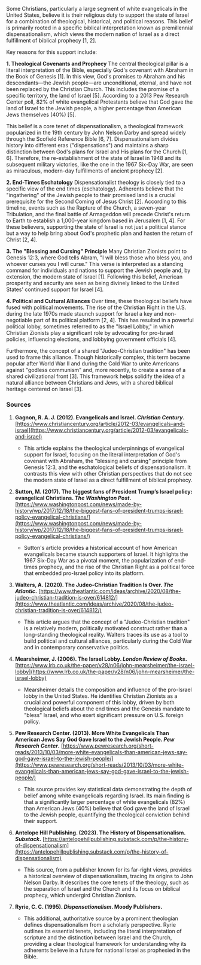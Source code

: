 Some Christians, particularly a large segment of white evangelicals in the United States, believe it is their religious duty to support the state of Israel for a combination of theological, historical, and political reasons. This belief is primarily rooted in a specific biblical interpretation known as premillennial dispensationalism, which views the modern nation of Israel as a direct fulfillment of biblical prophecy [1, 2].

Key reasons for this support include:

**1. Theological Covenants and Prophecy**
The central theological pillar is a literal interpretation of the Bible, especially God's covenant with Abraham in the Book of Genesis [1]. In this view, God's promises to Abraham and his descendants—the Jewish people—are unconditional, eternal, and have not been replaced by the Christian Church. This includes the promise of a specific territory, the land of Israel [5]. According to a 2013 Pew Research Center poll, 82% of white evangelical Protestants believe that God gave the land of Israel to the Jewish people, a higher percentage than American Jews themselves (40%) [5].

This belief is a core tenet of dispensationalism, a theological framework popularized in the 19th century by John Nelson Darby and spread widely through the Scofield Reference Bible [6, 7]. Dispensationalism divides history into different eras ("dispensations") and maintains a sharp distinction between God's plans for Israel and His plans for the Church [1, 6]. Therefore, the re-establishment of the state of Israel in 1948 and its subsequent military victories, like the one in the 1967 Six-Day War, are seen as miraculous, modern-day fulfillments of ancient prophecy [2].

**2. End-Times Eschatology**
Dispensationalist theology is closely tied to a specific view of the end times (eschatology). Adherents believe that the "ingathering" of the Jewish people to their promised land is a crucial prerequisite for the Second Coming of Jesus Christ [2]. According to this timeline, events such as the Rapture of the Church, a seven-year Tribulation, and the final battle of Armageddon will precede Christ's return to Earth to establish a 1,000-year kingdom based in Jerusalem [1, 4]. For these believers, supporting the state of Israel is not just a political stance but a way to help bring about God's prophetic plan and hasten the return of Christ [2, 4].

**3. The "Blessing and Cursing" Principle**
Many Christian Zionists point to Genesis 12:3, where God tells Abram, "I will bless those who bless you, and whoever curses you I will curse." This verse is interpreted as a standing command for individuals and nations to support the Jewish people and, by extension, the modern state of Israel [1]. Following this belief, American prosperity and security are seen as being divinely linked to the United States' continued support for Israel [4].

**4. Political and Cultural Alliances**
Over time, these theological beliefs have fused with political movements. The rise of the Christian Right in the U.S. during the late 1970s made staunch support for Israel a key and non-negotiable part of its political platform [2, 4]. This has resulted in a powerful political lobby, sometimes referred to as the "Israel Lobby," in which Christian Zionists play a significant role by advocating for pro-Israel policies, influencing elections, and lobbying government officials [4].

Furthermore, the concept of a shared "Judeo-Christian tradition" has been used to frame this alliance. Though historically complex, this term became popular after World War II and during the Cold War to unite Americans against "godless communism" and, more recently, to create a sense of a shared civilizational front [3]. This framework helps solidify the idea of a natural alliance between Christians and Jews, with a shared biblical heritage centered on Israel [3].

### Sources

1.  **Gagnon, R. A. J. (2012). Evangelicals and Israel. *Christian Century*.** [https://www.christiancentury.org/article/2012-03/evangelicals-and-israel](https://www.christiancentury.org/article/2012-03/evangelicals-and-israel)
    *   This article explains the theological underpinnings of evangelical support for Israel, focusing on the literal interpretation of God's covenant with Abraham, the "blessing and cursing" principle from Genesis 12:3, and the eschatological beliefs of dispensationalism. It contrasts this view with other Christian perspectives that do not see the modern state of Israel as a direct fulfillment of biblical prophecy.

2.  **Sutton, M. (2017). The biggest fans of President Trump’s Israel policy: evangelical Christians. *The Washington Post*.** [https://www.washingtonpost.com/news/made-by-history/wp/2017/12/18/the-biggest-fans-of-president-trumps-israel-policy-evangelical-christians/](https://www.washingtonpost.com/news/made-by-history/wp/2017/12/18/the-biggest-fans-of-president-trumps-israel-policy-evangelical-christians/)
    *   Sutton's article provides a historical account of how American evangelicals became staunch supporters of Israel. It highlights the 1967 Six-Day War as a pivotal moment, the popularization of end-times prophecy, and the rise of the Christian Right as a political force that embedded pro-Israel policy into its platform.

3.  **Walters, A. (2020). The Judeo-Christian Tradition Is Over. *The Atlantic*.** [https://www.theatlantic.com/ideas/archive/2020/08/the-judeo-christian-tradition-is-over/614812/](https://www.theatlantic.com/ideas/archive/2020/08/the-judeo-christian-tradition-is-over/614812/)
    *   This article argues that the concept of a "Judeo-Christian tradition" is a relatively modern, politically motivated construct rather than a long-standing theological reality. Walters traces its use as a tool to build political and cultural alliances, particularly during the Cold War and in contemporary conservative politics.

4.  **Mearsheimer, J. (2006). The Israel Lobby. *London Review of Books*.** [https://www.lrb.co.uk/the-paper/v28/n06/john-mearsheimer/the-israel-lobby](https://www.lrb.co.uk/the-paper/v28/n06/john-mearsheimer/the-israel-lobby)
    *   Mearsheimer details the composition and influence of the pro-Israel lobby in the United States. He identifies Christian Zionists as a crucial and powerful component of this lobby, driven by both theological beliefs about the end times and the Genesis mandate to "bless" Israel, and who exert significant pressure on U.S. foreign policy.

5.  **Pew Research Center. (2013). More White Evangelicals Than American Jews Say God Gave Israel to the Jewish People. *Pew Research Center*.** [https://www.pewresearch.org/short-reads/2013/10/03/more-white-evangelicals-than-american-jews-say-god-gave-israel-to-the-jewish-people/](https://www.pewresearch.org/short-reads/2013/10/03/more-white-evangelicals-than-american-jews-say-god-gave-israel-to-the-jewish-people/)
    *   This source provides key statistical data demonstrating the depth of belief among white evangelicals regarding Israel. Its main finding is that a significantly larger percentage of white evangelicals (82%) than American Jews (40%) believe that God gave the land of Israel to the Jewish people, quantifying the theological conviction behind their support.

6.  **Antelope Hill Publishing. (2023). The History of Dispensationalism. *Substack*.** [https://antelopehillpublishing.substack.com/p/the-history-of-dispensationalism](https://antelopehillpublishing.substack.com/p/the-history-of-dispensationalism)
    *   This source, from a publisher known for its far-right views, provides a historical overview of dispensationalism, tracing its origins to John Nelson Darby. It describes the core tenets of the theology, such as the separation of Israel and the Church and its focus on biblical prophecy, which undergird Christian Zionism.

7.  **Ryrie, C. C. (1995). *Dispensationalism*. Moody Publishers.**
    *   This additional, authoritative source by a prominent theologian defines dispensationalism from a scholarly perspective. Ryrie outlines its essential tenets, including the literal interpretation of scripture and the distinction between Israel and the Church, providing a clear theological framework for understanding why its adherents believe in a future for national Israel as prophesied in the Bible.